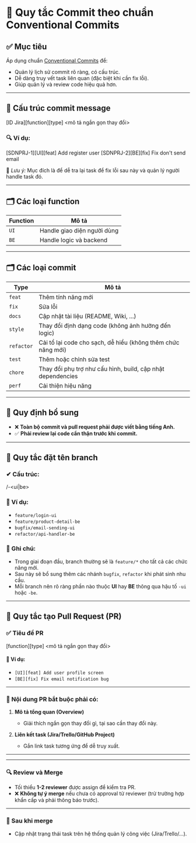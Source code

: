 # 📘 Quy tắc Commit theo chuẩn Conventional Commits

## ✅ Mục tiêu

Áp dụng chuẩn [Conventional Commits](https://www.conventionalcommits.org/) để:

- Quản lý lịch sử commit rõ ràng, có cấu trúc.
- Dễ dàng truy vết task liên quan (đặc biệt khi cần fix lỗi).
- Giúp quản lý và review code hiệu quả hơn.

---

## 🎯 Cấu trúc commit message

[ID Jira][function][type] <mô tả ngắn gọn thay đổi>

### 🔍 Ví dụ:

[SDNPRJ-1][UI][feat] Add register user
[SDNPRJ-2][BE][fix] Fix don't send email

📌 _Lưu ý:_ Mục đích là để dễ tra lại task để fix lỗi sau này và quản lý người handle task đó.

---

## 🗂 Các loại function

| Function | Mô tả                       |
| -------- | --------------------------- |
| `UI`     | Handle giao diện người dùng |
| `BE`     | Handle logic và backend     |

---

## 🗂 Các loại commit

| Type       | Mô tả                                                        |
| ---------- | ------------------------------------------------------------ |
| `feat`     | Thêm tính năng mới                                           |
| `fix`      | Sửa lỗi                                                      |
| `docs`     | Cập nhật tài liệu (README, Wiki, ...)                        |
| `style`    | Thay đổi định dạng code (không ảnh hưởng đến logic)          |
| `refactor` | Cải tổ lại code cho sạch, dễ hiểu (không thêm chức năng mới) |
| `test`     | Thêm hoặc chỉnh sửa test                                     |
| `chore`    | Thay đổi phụ trợ như cấu hình, build, cập nhật dependencies  |
| `perf`     | Cải thiện hiệu năng                                          |

---

## 🧩 Quy định bổ sung

- ❌ **Toàn bộ commit và pull request phải được viết bằng tiếng Anh.**
- ✅ **Phải review lại code cẩn thận trước khi commit.**

---

## 🌿 Quy tắc đặt tên branch

### ✔ Cấu trúc:

<type>/<screen>-<ui|be>

### 📌 Ví dụ:

- `feature/login-ui`
- `feature/product-detail-be`
- `bugfix/email-sending-ui`
- `refactor/api-handler-be`

### 📎 Ghi chú:

- Trong giai đoạn đầu, branch thường sẽ là `feature/*` cho tất cả các chức năng mới.
- Sau này sẽ bổ sung thêm các nhánh `bugfix`, `refactor` khi phát sinh nhu cầu.
- Mỗi branch nên rõ ràng phần nào thuộc **UI** hay **BE** thông qua hậu tố `-ui` hoặc `-be`.

---

## 🔀 Quy tắc tạo Pull Request (PR)

### ✅ Tiêu đề PR

[function][type] <mô tả ngắn gọn thay đổi>

#### 📌 Ví dụ:

- `[UI][feat] Add user profile screen`
- `[BE][fix] Fix email notification bug`

---

### 📄 Nội dung PR bắt buộc phải có:

1. **Mô tả tổng quan (Overview)**

   - Giải thích ngắn gọn thay đổi gì, tại sao cần thay đổi này.

2. **Liên kết task (Jira/Trello/GitHub Project)**
   - Gắn link task tương ứng để dễ truy xuất.

---

<!-- KHÔNG CẦN ĐOẠN NÀY, ĐỌC THÊM -->
<!-- 3. **Cách kiểm tra (How to test)**

   - Mô tả bước để test tính năng hoặc bug fix.
   - Ưu tiên thêm ảnh/gif nếu có giao diện.

4. **Ảnh chụp màn hình (nếu thay đổi UI)**

   - Đính kèm ảnh trước/sau nếu có thay đổi giao diện.

5. **Checklists**
   - [ ] Đã test đầy đủ trước khi tạo PR
   - [ ] Đã tự review lại code
   - [ ] Đảm bảo không commit các file không cần thiết (VD: `.env`, `node_modules`, build folder, v.v.)
   - [ ] Đã đặt tên branch, commit theo đúng quy định -->

---

### 🔍 Review và Merge

- Tối thiểu **1-2 reviewer** được assign để kiểm tra PR.
- ❌ **Không tự ý merge** nếu chưa có approval từ reviewer (trừ trường hợp khẩn cấp và phải thông báo trước).

---

### 🧹 Sau khi merge

- Cập nhật trạng thái task trên hệ thống quản lý công việc (Jira/Trello/...).
